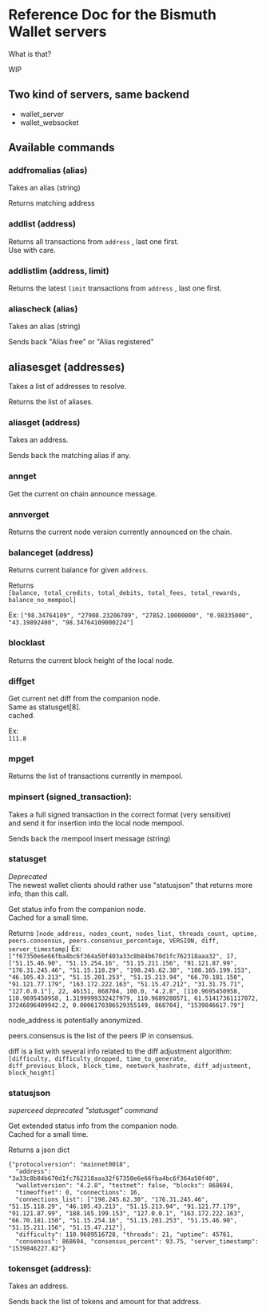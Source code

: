 # Reference Doc for the Bismuth Wallet servers

What is that?

WIP

## Two kind of servers, same backend

- wallet_server
- wallet_websocket

## Available commands

### addfromalias (alias)

Takes an alias (string)

Returns matching address

### addlist (address)

Returns all transactions from `address` , last one first.  
Use with care.

### addlistlim (address, limit)

Returns the latest `limit` transactions from `address` , last one first.

### aliascheck (alias)

Takes an alias (string)

Sends back "Alias free" or "Alias registered"

## aliasesget (addresses)

Takes a list of addresses to resolve.  

Returns the list of aliases. 

### aliasget (address)

Takes an address.

Sends back the matching alias if any.

### annget

Get the current on chain announce message.

### annverget

Returns the current node version currently announced on the chain.

### balanceget (address)

Returns current balance for given `address`.

Returns  
`[balance, total_credits, total_debits, total_fees, total_rewards, balance_no_mempool]`

Ex:
`["98.34764109", "27908.23206709", "27852.10000000", "0.98335000", "43.19892400", "98.34764109000224"]`


### blocklast

Returns the current block height of the local node.

### diffget

Get current net diff from the companion node.  
Same as statusget[8].  
cached.  

Ex:  
`111.8`

### mpget

Returns the list of transactions currently in mempool.

### mpinsert (signed_transaction):

Takes a full signed transaction in the correct format (very sensitive)  
and send it for insertion into the local node mempool.

Sends back the mempool insert message (string)

### statusget
*Deprecated*  
The newest wallet clients should rather use "statusjson" that returns more info, than this call.

Get status info from the companion node.  
Cached for a small time.  



Returns 
`[node_address, nodes_count, nodes_list, threads_count, uptime, peers.consensus, peers.consensus_percentage, VERSION, diff, server_timestamp]`
Ex:
`["f67350e6e66fba4bc6f364a50f403a33c8b84b670d1fc762318aaa32", 17, ["51.15.46.90", "51.15.254.16", "51.15.211.156", "91.121.87.99", "176.31.245.46", "51.15.118.29", "198.245.62.30", "188.165.199.153", "46.105.43.213", "51.15.201.253", "51.15.213.94", "66.70.181.150", "91.121.77.179", "163.172.222.163", "51.15.47.212", "31.31.75.71", "127.0.0.1"], 22, 46151, 868704, 100.0, "4.2.8", [110.9695450958, 110.9695450958, 1.3199999332427979, 110.9689280571, 61.51417361117072, 37246896409942.2, 0.0006170386529355149, 868704], "1539846617.79"]`

node_address is potentially anonymized.  

peers.consensus is the list of the peers IP in consensus.  

diff is a list with several info related to the diff adjustment algorithm:  
`[difficulty, difficulty_dropped, time_to_generate, diff_previous_block, block_time, neetwork_hashrate, diff_adjustment, block_height]`  


### statusjson
*superceed deprecated "statusget" command*

Get extended status info from the companion node.  
Cached for a small time.  

Returns a json dict 
```
{"protocolversion": "mainnet0018", 
  "address": "3a33c8b84b670d1fc762318aaa32f67350e6e66fba4bc6f364a50f40", 
  "walletversion": "4.2.8", "testnet": false, "blocks": 868694, 
  "timeoffset": 0, "connections": 16, 
  "connections_list": ["198.245.62.30", "176.31.245.46", "51.15.118.29", "46.105.43.213", "51.15.213.94", "91.121.77.179", "91.121.87.99", "188.165.199.153", "127.0.0.1", "163.172.222.163", "66.70.181.150", "51.15.254.16", "51.15.201.253", "51.15.46.90", "51.15.211.156", "51.15.47.212"], 
  "difficulty": 110.9689516728, "threads": 21, "uptime": 45761, 
  "consensus": 868694, "consensus_percent": 93.75, "server_timestamp": "1539846227.82"}
```


### tokensget (address):

Takes an address.

Sends back the list of tokens and amount for that address.


